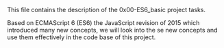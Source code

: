 This file contains the description of the 0x00-ES6_basic project tasks.

Based on ECMAScript 6 (ES6) the JavaScript revision of 2015 which introduced many new concepts, we will look into the se new concepts and use them effectively in the code base of this project.
